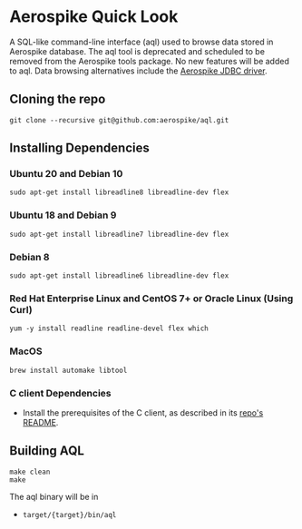 # Aerospike Quick Look

A SQL-like command-line interface (aql) used to browse data stored in Aerospike database.
The aql tool is deprecated and scheduled to be removed from the Aerospike tools package.  No new features will be added to aql. Data browsing alternatives include the [Aerospike JDBC driver](https://github.com/aerospike/aerospike-jdbc).


## Cloning the repo
```
git clone --recursive git@github.com:aerospike/aql.git
```

## Installing Dependencies

### Ubuntu 20 and Debian 10
```
sudo apt-get install libreadline8 libreadline-dev flex
```

### Ubuntu 18 and Debian 9
```
sudo apt-get install libreadline7 libreadline-dev flex
```

### Debian 8
```
sudo apt-get install libreadline6 libreadline-dev flex
```

### Red Hat Enterprise Linux and CentOS 7+ or Oracle Linux (Using Curl)
```
yum -y install readline readline-devel flex which
```

### MacOS
```
brew install automake libtool
```

### C client Dependencies
* Install the prerequisites of the C client, as described in its [repo's README](https://github.com/aerospike/aerospike-client-c?tab=readme-ov-file#build-prerequisites).

## Building AQL
```
make clean
make
```

The aql binary will be in

- `target/{target}/bin/aql`

